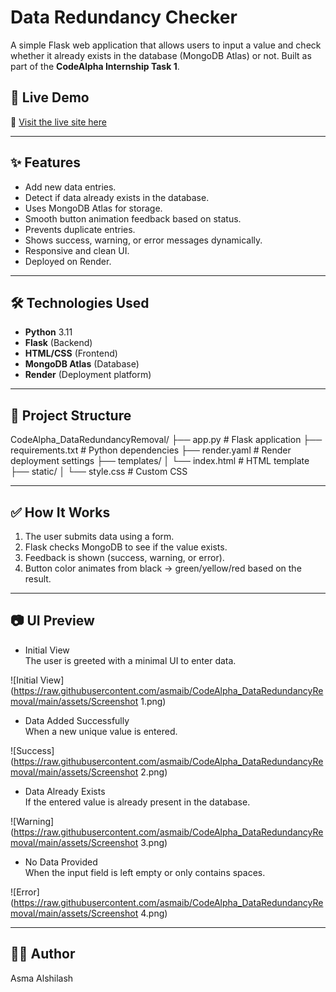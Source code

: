 # Data Redundancy Checker

A simple Flask web application that allows users to input a value and check whether it already exists in the database (MongoDB Atlas) or not.
Built as part of the **CodeAlpha Internship Task 1**.

## 📌 Live Demo
🔗 [Visit the live site here](https://redundancy-checker.onrender.com)

---

## ✨ Features

- Add new data entries.
- Detect if data already exists in the database.
- Uses MongoDB Atlas for storage.
- Smooth button animation feedback based on status.
- Prevents duplicate entries.
- Shows success, warning, or error messages dynamically.
- Responsive and clean UI.
- Deployed on Render.
  
---

## 🛠️ Technologies Used

- **Python** 3.11
- **Flask** (Backend)
- **HTML/CSS** (Frontend)
- **MongoDB Atlas** (Database)
- **Render** (Deployment platform)

---

## 📁 Project Structure

CodeAlpha_DataRedundancyRemoval/
├── app.py # Flask application
├── requirements.txt # Python dependencies
├── render.yaml # Render deployment settings
├── templates/
│ └── index.html # HTML template
├── static/
│ └── style.css # Custom CSS

---

## ✅ How It Works

1. The user submits data using a form.
2. Flask checks MongoDB to see if the value exists.
3. Feedback is shown (success, warning, or error).
4. Button color animates from black → green/yellow/red based on the result.

---

## 📷 UI Preview
- Initial View  
The user is greeted with a minimal UI to enter data.

![Initial View](https://raw.githubusercontent.com/asmaib/CodeAlpha_DataRedundancyRemoval/main/assets/Screenshot 1.png)


- Data Added Successfully  
When a new unique value is entered.

![Success](https://raw.githubusercontent.com/asmaib/CodeAlpha_DataRedundancyRemoval/main/assets/Screenshot 2.png)

- Data Already Exists  
If the entered value is already present in the database.

![Warning](https://raw.githubusercontent.com/asmaib/CodeAlpha_DataRedundancyRemoval/main/assets/Screenshot 3.png)

- No Data Provided  
When the input field is left empty or only contains spaces.

![Error](https://raw.githubusercontent.com/asmaib/CodeAlpha_DataRedundancyRemoval/main/assets/Screenshot 4.png)

---

## 🧑‍💻 Author
Asma Alshilash
